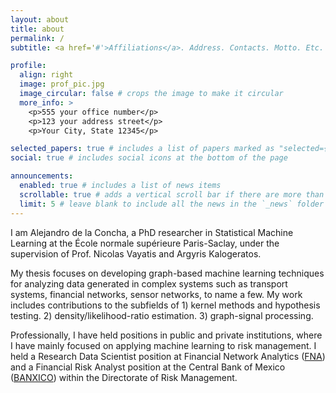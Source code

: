 ```yaml
---
layout: about
title: about
permalink: /
subtitle: <a href='#'>Affiliations</a>. Address. Contacts. Motto. Etc.

profile:
  align: right
  image: prof_pic.jpg
  image_circular: false # crops the image to make it circular
  more_info: >
    <p>555 your office number</p>
    <p>123 your address street</p>
    <p>Your City, State 12345</p>

selected_papers: true # includes a list of papers marked as "selected={true}"
social: true # includes social icons at the bottom of the page

announcements:
  enabled: true # includes a list of news items
  scrollable: true # adds a vertical scroll bar if there are more than 3 news items
  limit: 5 # leave blank to include all the news in the `_news` folder
---
```


I am Alejandro de la Concha, a PhD researcher in Statistical Machine Learning at the École normale supérieure Paris-Saclay, under the supervision of Prof. Nicolas Vayatis and Argyris Kalogeratos. 

My thesis focuses on developing graph-based machine learning techniques for analyzing data generated in complex systems such as transport systems, financial networks, sensor networks, to name a few. My work includes contributions to the subfields of 1) kernel methods and hypothesis testing. 2) density/likelihood-ratio estimation. 3) graph-signal processing. 

Professionally, I have held positions in public and private institutions, where I have mainly focused on applying machine learning to risk management. I held a Research Data Scientist position at Financial Network Analytics ([FNA](https://fna.fi/)) and a Financial Risk Analyst position at the Central Bank of Mexico ([BANXICO](https://www.banxico.org.mx/indexen.html)) within the Directorate of Risk Management. 

